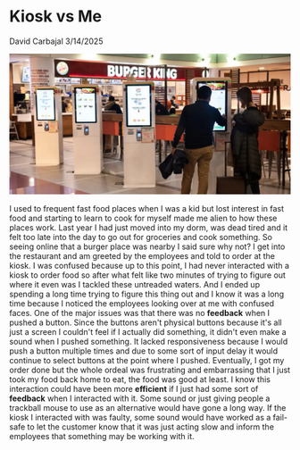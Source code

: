 # Kiosk vs Me

David Carbajal 3/14/2025

![](654a25cd36d588dc55cc03c2.webp)

I used to frequent fast food places when I was a kid but lost interest in fast food and starting to learn to cook for myself made me alien to how these places work. Last year I had just moved into my dorm, was dead tired and it felt too late into the day to go out for groceries and cook something. So seeing online that a burger place was nearby I said sure why not? I get into the restaurant and am greeted by the employees and told to order at the kiosk. I was confused because up to this point, I had never interacted with a kiosk to order food so after what felt like two minutes of trying to figure out where it even was I tackled these untreaded waters. And I ended up spending a long time trying to figure this thing out and I know it was a long time because I noticed the employees looking over at me with confused faces. One of the major issues was that there was no **feedback** when I pushed a button. Since the buttons aren't physical buttons because it's all just a screen I couldn't feel if I actually did something, it didn't even make a sound when I pushed something. It lacked responsiveness because I would push a button multiple times and due to some sort of input delay it would continue to select buttons at the point where I pushed. Eventually, I got my order done but the whole ordeal was frustrating and embarrassing that I just took my food back home to eat, the food was good at least. I know this interaction could have been more **efficient** if I just had some sort of **feedback** when I interacted with it. Some sound or just giving people a trackball mouse to use as an alternative would have gone a long way. If the kiosk I interacted with was faulty, some sound would have worked as a fail-safe to let the customer know that it was just acting slow and inform the employees that something may be working with it.
